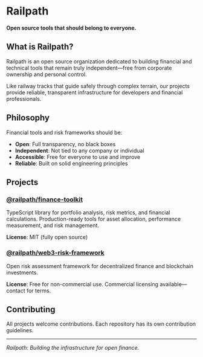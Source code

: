 # Railpath

**Open source tools that should belong to everyone.**

## What is Railpath?

Railpath is an open source organization dedicated to building financial and technical tools that remain truly independent—free from corporate ownership and personal control.

Like railway tracks that guide safely through complex terrain, our projects provide reliable, transparent infrastructure for developers and financial professionals.

## Philosophy

Financial tools and risk frameworks should be:

- **Open**: Full transparency, no black boxes
- **Independent**: Not tied to any company or individual
- **Accessible**: Free for everyone to use and improve
- **Reliable**: Built on solid engineering principles

## Projects

### [@railpath/finance-toolkit](https://github.com/railpath/finance-toolkit)
TypeScript library for portfolio analysis, risk metrics, and financial calculations. Production-ready tools for asset allocation, performance measurement, and risk management.

**License**: MIT (fully open source)

### [@railpath/web3-risk-framework](https://github.com/railpath/web3-open-risk-framework)
Open risk assessment framework for decentralized finance and blockchain investments.

**License**: Free for non-commercial use. Commercial licensing available—contact for terms.

## Contributing

All projects welcome contributions. Each repository has its own contribution guidelines.

---

*Railpath: Building the infrastructure for open finance.*
